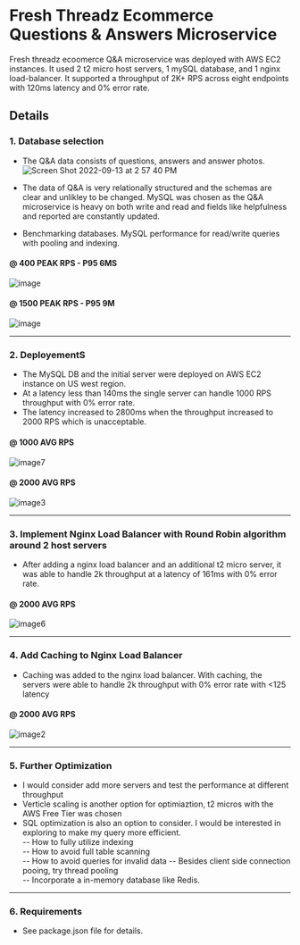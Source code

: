 # Fresh Threadz Ecommerce Questions & Answers Microservice
Fresh threadz ecoomerce Q&A microservice was deployed with AWS EC2 instances. It used 2 t2 micro host servers, 1 mySQL database, and 1 nginx load-balancer. It supported a throughput of 2K+ RPS across eight endpoints with 120ms latency and 0% error rate. 

## Details 

### 1. Database selection 
- The Q&A data consists of questions, answers and answer photos.  
![Screen Shot 2022-09-13 at 2 57 40 PM](https://user-images.githubusercontent.com/94769046/192113487-129af691-27db-435e-b9ea-ad9c9d3e1772.png)

- The data of Q&A is very relationally structured and the schemas are clear and unlikley to be changed. MySQL was chosen as the Q&A microservice is heavy on both write and read and fields like helpfulness and reported are constantly updated.
- Benchmarking databases. MySQL performance for read/write queries with pooling and indexing.
#### @ 400 PEAK RPS - P95 6MS
![image](https://user-images.githubusercontent.com/94769046/192113079-52eaf6af-4add-4cd4-a4a5-0fbcec9ffa78.png)  
#### @ 1500 PEAK RPS - P95 9M
![image](https://user-images.githubusercontent.com/94769046/192113111-5b5c5d90-86b4-410c-aa7b-8be9982f47cc.png)  

<hr>  

### 2. DeployementS
- The MySQL DB and the initial server were deployed on AWS EC2 instance on US west region. 
- At a latency less than 140ms the single server can handle 1000 RPS throughput with 0% error rate.   
- The latency increased to 2800ms when the throughput increased to 2000 RPS which is unacceptable. 
#### @ 1000 AVG RPS 
![image7](https://user-images.githubusercontent.com/94769046/192114161-c82364b7-c332-4270-9c66-78acdda22fa3.png)
#### @ 2000 AVG RPS 
![image3](https://user-images.githubusercontent.com/94769046/192114260-cf021ee4-f509-40d7-add3-2ab1026a8009.png)  

<hr>  

### 3. Implement Nginx Load Balancer with Round Robin algorithm around 2 host servers
- After adding a nginx load balancer and an additional t2 micro server, it was able to handle 2k throughput at a latency of 161ms with 0% error rate.  
#### @ 2000 AVG RPS 
![image6](https://user-images.githubusercontent.com/94769046/192114562-52a53bee-44eb-4942-868d-a31bcf0afe71.png)  

<hr>  

### 4. Add Caching to Nginx Load Balancer  
- Caching was added to the nginx load balancer. With caching, the servers were able to handle 2k throughput with 0% error rate with <125 latency  
#### @ 2000 AVG RPS 
![image2](https://user-images.githubusercontent.com/94769046/192114781-1ca57132-0975-4b56-a994-3cb31f0d735b.png)

<hr>  

### 5. Further Optimization  
- I would consider add more servers and test the performance at different throughput 
- Verticle scaling is another option for optimiaztion, t2 micros with the AWS Free Tier was chosen 
- SQL optimization is also an option to consider. I would be interested in exploring to make my query more efficient.  
-- How to fully utilize indexing  
-- How to avoid full table scanning  
-- How to avoid queries for invalid data
-- Besides client side connection pooing, try thread pooling  
-- Incorporate a in-memory database like Redis.

<hr>  

### 6. Requirements
- See package.json file for details.


